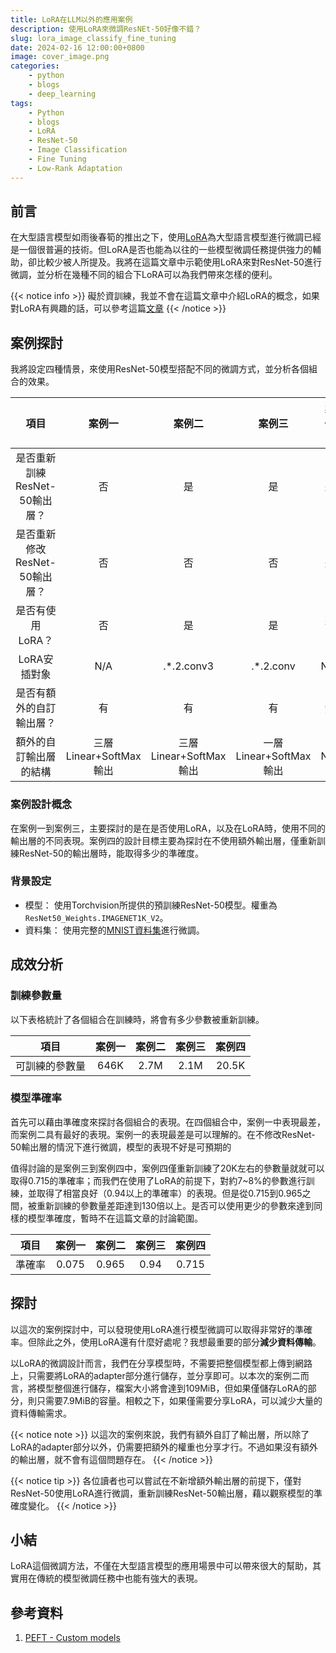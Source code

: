 ```yaml
---
title: LoRA在LLM以外的應用案例
description: 使用LoRA來微調ResNEt-50好像不錯？
slug: lora_image_classify_fine_tuning
date: 2024-02-16 12:00:00+0800
image: cover_image.png
categories:
    - python
    - blogs
    - deep_learning
tags:
    - Python
    - blogs
    - LoRA
    - ResNet-50
    - Image Classification
    - Fine Tuning
    - Low-Rank Adaptation
---
```


## 前言

在大型語言模型如雨後春筍的推出之下，使用[LoRA](https://arxiv.org/abs/2106.09685)為大型語言模型進行微調已經是一個很普遍的技術。但LoRA是否也能為以往的一些模型微調任務提供強力的輔助，卻比較少被人所提及。我將在這篇文章中示範使用LoRA來對ResNet-50進行微調，並分析在幾種不同的組合下LoRA可以為我們帶來怎樣的便利。

{{< notice info >}}
礙於資訓練，我並不會在這篇文章中介紹LoRA的概念，如果對LoRA有興趣的話，可以參考這篇[文章](https://towardsdatascience.com/understanding-lora-low-rank-adaptation-for-finetuning-large-models-936bce1a07c6)
{{< /notice >}}

## 案例探討

我將設定四種情景，來使用ResNet-50模型搭配不同的微調方式，並分析各個組合的效果。

|             項目              |             案例一            |             案例二           |            案例三          |             案例四          |
|:---------------------------: |:----------------------------:|:---------------------------:|:-------------------------:|:---------------------------:|
|  是否重新訓練ResNet-50輸出層？   |              否              |              是             |            是             |                是            |
|  是否重新修改ResNet-50輸出層？   |              否              |              否             |            否             |                是            |
|  是否有使用LoRA？               |              否             |               是            |             是             |                否            |
|  LoRA安插對象                  |              N/A            |          .*.2.conv3         |            .*.2.conv       |              N/A            |
|  是否有額外的自訂輸出層？         |              有             |              有             |              有             |              無             |
|  額外的自訂輸出層的結構           |    三層Linear+SoftMax輸出    |    三層Linear+SoftMax輸出    |    一層Linear+SoftMax輸出    |              N/A            |

### 案例設計概念

在案例一到案例三，主要探討的是在是否使用LoRA，以及在LoRA時，使用不同的輸出層的不同表現。案例四的設計目標主要為探討在不使用額外輸出層，僅重新訓練ResNet-50的輸出層時，能取得多少的準確度。

### 背景設定

* 模型： 使用Torchvision所提供的預訓練ResNet-50模型。權重為`ResNet50_Weights.IMAGENET1K_V2`。
* 資料集： 使用完整的[MNIST資料集](https://zh-yue.wikipedia.org/wiki/MNIST%E6%95%B8%E6%93%9A%E9%9B%86)進行微調。


## 成效分析

### 訓練參數量

以下表格統計了各個組合在訓練時，將會有多少參數被重新訓練。

|         項目       |             案例一            |             案例二           |            案例三          |             案例四           |
|:----------------: |:----------------------------:|:---------------------------:|:-------------------------:|:---------------------------:|
|    可訓練的參數量    |             646K            |               2.7M          |             2.1M          |               20.5K          |

### 模型準確率

首先可以藉由準確度來探討各個組合的表現。在四個組合中，案例一中表現最差，而案例二具有最好的表現。案例一的表現最差是可以理解的。在不修改ResNet-50輸出層的情況下進行微調，模型的表現不好是可預期的

值得討論的是案例三到案例四中，案例四僅重新訓練了20K左右的參數量就就可以取得0.715的準確率；而我們在使用了LoRA的前提下，對約7~8%的參數進行訓練，並取得了相當良好（0.94以上的準確率）的表現。但是從0.715到0.965之間，被重新訓練的參數量差距達到130倍以上。是否可以使用更少的參數來達到同樣的模型準確度，暫時不在這篇文章的討論範圍。

|         項目       |             案例一            |             案例二           |            案例三          |             案例四           |
|:----------------: |:----------------------------:|:---------------------------:|:-------------------------:|:---------------------------:|
|        準確率      |              0.075           |              0.965          |             0.94          |              0.715          |

## 探討

以這次的案例探討中，可以發現使用LoRA進行模型微調可以取得非常好的準確率。但除此之外，使用LoRA還有什麼好處呢？我想最重要的部分**減少資料傳輸**。

以LoRA的微調設計而言，我們在分享模型時，不需要把整個模型都上傳到網路上，只需要將LoRA的adapter部分進行儲存，並分享即可。以本次的案例二而言，將模型整個進行儲存，檔案大小將會達到109MiB，但如果僅儲存LoRA的部分，則只需要7.9MiB的容量。相較之下，如果僅需要分享LoRA，可以減少大量的資料傳輸需求。

{{< notice note >}}
以這次的案例來說，我們有額外自訂了輸出層，所以除了LoRA的adapter部分以外，仍需要把額外的權重也分享才行。不過如果沒有額外的輸出層，就不會有這個問題存在。
{{< /notice >}}

{{< notice tip >}}
各位讀者也可以嘗試在不新增額外輸出層的前提下，僅對ResNet-50使用LoRA進行微調，重新訓練ResNet-50輸出層，藉以觀察模型的準確度變化。
{{< /notice >}}

## 小結

LoRA這個微調方法，不僅在大型語言模型的應用場景中可以帶來很大的幫助，其實用在傳統的模型微調任務中也能有強大的表現。

## 參考資料

1. [PEFT - Custom models](https://huggingface.co/docs/peft/developer_guides/custom_models)
